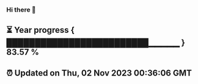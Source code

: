 ### Hi there 👋
⏳ Year progress { █████████████████████████▁▁▁▁▁ } 83.57 %
---
⏰ Updated on Thu, 02 Nov 2023 00:36:06 GMT
---
